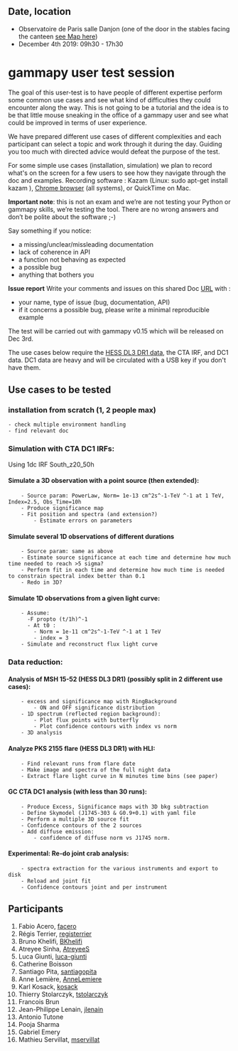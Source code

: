 ## Date, location

- Observatoire de Paris salle Danjon (one of the door in the stables facing the canteen [see Map here](december_2019/Danjon_Obs_Paris.jpg))
- December 4th 2019: 09h30 - 17h30

# gammapy user test session

The goal of this user-test is to have people of different expertise perform some common use cases and see what kind of difficulties they could encounter along the way. This is not going to be a tutorial and the idea is to be that little mouse sneaking in the office of a gammapy user and see what could be improved in terms of user experience.

We have prepared different use cases of different complexities and each participant can select a topic and work through it during the day. Guiding you too much with directed advice would defeat the purpose of the test.

For some simple use cases (installation, simulation) we plan to record what's on the screen for a few users to see how they navigate through the doc and examples. 
Recording software : Kazam (Linux: sudo apt-get install kazam ), [Chrome browser](https://www.screencastify.com) (all systems), or QuickTime on Mac.

**Important note**: this is not an exam and we’re are not testing your Python or gammapy skills, we’re testing the tool.
There are no wrong answers and don’t be polite about the software  ;-) 

Say something if you notice:
- a missing/unclear/missleading documentation
- lack of coherence in API
- a function not behaving as expected
- a possible bug
- anything that bothers you

**Issue report**
Write your comments and issues on this shared Doc [URL](https://docs.google.com/document/d/1tA0Xz64RviKKfJZZp0GLovb3TrFLgoCFR3U7KGgBsaI/edit?usp=sharing) with :
- your name, type of issue (bug, documentation, API)
- if it concerns a possible bug, please write a minimal reproducible example

The test will be carried out with gammapy v0.15 which will be released on Dec 3rd.


The use cases below require the [HESS DL3 DR1 data](https://www.mpi-hd.mpg.de/hfm/HESS/pages/dl3-dr1/), the CTA IRF, and DC1 data.
DC1 data are heavy and will be circulated with a USB key if you don't have them.


## Use cases to be tested

### installation from scratch (1, 2 people max)
    - check multiple environment handling 
    - find relevant doc 

### Simulation with CTA DC1 IRFs:
Using 1dc IRF South_z20_50h

#### Simulate a 3D observation with a point source (then extended):
        - Source param: PowerLaw, Norm= 1e-13 cm^2s^-1-TeV ^-1 at 1 TeV, Index=2.5, Obs_Time=10h
        - Produce significance map
        - Fit position and spectra (and extension?) 
            - Estimate errors on parameters

#### Simulate several 1D observations of different durations
        - Source param: same as above
        - Estimate source significance at each time and determine how much time needed to reach >5 sigma?
        - Perform fit in each time and determine how much time is needed to constrain spectral index better than 0.1
        - Redo in 3D?
        
#### Simulate 1D observations from a given light curve:
        - Assume:
          -F propto (t/1h)^-1
          - At t0 :
            - Norm = 1e-11 cm^2s^-1-TeV ^-1 at 1 TeV 
            - index = 3
        - Simulate and reconstruct flux light curve

### Data reduction:

#### Analysis of MSH 15-52 (HESS DL3 DR1) (possibly split in 2 different use cases):
        - excess and significance map with RingBackground
            - ON and OFF significance distribution
        - 1D spectrum (reflected region background):
            - Plot flux points with butterfly
            - Plot confidence contours with index vs norm
        - 3D analysis
     
#### Analyze PKS 2155 flare (HESS DL3 DR1) with HLI:
        - Find relevant runs from flare date
        - Make image and spectra of the full night data 
        - Extract flare light curve in N minutes time bins (see paper)
    
#### GC CTA DC1 analysis (with less than 30 runs):
        - Produce Excess, Significance maps with 3D bkg subtraction 
        - Define Skymodel (J1745-303 & G0.9+0.1) with yaml file
        - Perform a multiple 3D source fit 
        - Confidence contours of the 2 sources 
        - Add diffuse emission:
            - confidence of diffuse norm vs J1745 norm.

#### Experimental: Re-do joint crab analysis:
        - spectra extraction for the various instruments and export to disk
        - Reload and joint fit
        - Confidence contours joint and per instrument 

## Participants
 1. Fabio Acero, [facero](https://github.com/facero)
 2. Régis Terrier, [registerrier](https://github.com/registerrier)
 3. Bruno Khelifi, [BKhelifi](https://github.com/bkhelifi)
 4. Atreyee Sinha, [AtreyeeS](https://github.com/AtreyeeS)
 5. Luca Giunti, [luca-giunti](https://github.com/luca-giunti)
 6. Catherine Boisson 
 7. Santiago Pita, [santiagopita](https://github.com/santiagopita)
 8. Anne Lemière, [AnneLemiere](https://github.com/AnneLemiere)
 9. Karl Kosack, [kosack](https://github.com/kosack)
 10. Thierry Stolarczyk, [tstolarczyk](https://github.com/tstolarczyk)
 11. Francois Brun
 12. Jean-Philippe Lenain, [jlenain](https://github.com/jlenain)
 13. Antonio Tutone
 14. Pooja Sharma
 15. Gabriel Emery
 16. Mathieu Servillat, [mservillat](https://github.com/mservillat)
 
 
